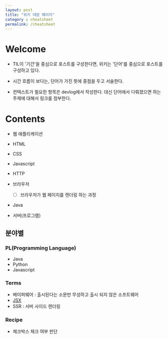```yaml
---
layout: post
title: "위키 대문 페이지"
category : cheatsheet
permalink: /cheatsheet
---
```


# Welcome

- TIL이 '기간'을 중심으로 포스트를 구성한다면, 위키는 '단어'를 중심으로 포스트를 구성하고 있다.
- 시간 흐름이 보다는, 단어가 가진 뜻에 중점을 두고 서술한다.

- 컨텍스트가 필요한 항목은 devlog에서 작성한다. 대신 단어에서 다뤄졌으면 하는 주제에 대해서 링크를 첨부한다.



# Contents

- 웹 애플리케이션

- HTML

- CSS

- Javascript

- HTTP

- 브라우저

  - [ ] 브라우저가 웹 페이지를 렌더링 하는 과정

- Java

- 서버(프로그램)

  

## 분야별

### PL(Programming Language)

- Java
- Python
- Javascript

### Terms

- 베이퍼웨어 : 출시된다는 소문만 무성하고 출시 되지 않은 소프트웨어
- [JSX](https://ko.reactjs.org/docs/introducing-jsx.html)
- SSR : 서버 사이드 렌더링



### Recipe

- 체크박스 체크 여부 판단